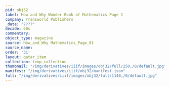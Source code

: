 ```yaml
---
pid: obj32
label: How and Why Wonder Book of Mathematics Page 1
company: Transworld Publishers
_date: "????"
decade: 60s
commentary:
object_type: magazine
source: How_and_Why Mathematics_Page_01
source_name:
order: '31'
layout: qatar_item
collection: temp_collection
thumbnail: "/img/derivatives/iiif/images/obj32/full/250,/0/default.jpg"
manifest: "/img/derivatives/iiif/obj32/manifest.json"
full: "/img/derivatives/iiif/images/obj32/full/1140,/0/default.jpg"
---
```

